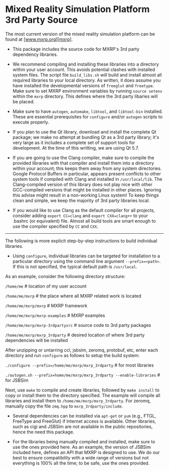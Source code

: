 
Mixed Reality Simulation Platform 3rd Party Source
==================================================

The most current version of the mixed reality simulation platform can be found at [www.mxrp.org][mxrp].

* This package includes the source code for MXRP's 3rd party dependency libraries.

* We recommend compiling and installing these libraries into a directory within your user account.  This avoids potential clashes with installed system files. The script file `build_libs.sh` will build and install almost all required libraries to your local directory. As written, it does assume you have installed the developmental versions of `freeglut` and `freetype`. Make sure to set MXRP environment variables by running `source setenv` within the `mxrp` directory.  This defines where the 3rd party libaries will be placed.

* Make sure to have `autogen`, `automake`, `libtool`, and `libtool-bin` installed.  These are essential prerequisites for `configure` and/or `autogen` scripts to execute properly.

* If you plan to use the Qt library, download and install the complete Qt package; we make no attempt at bundling Qt as a 3rd party library; it's very large as it includes a complete set of support tools for development.  At the time of this writting, we are using Qt 5.7.

* If you are going to use the Clang compiler, make sure to compile the provided libraries with that compiler and install them into a directory within your account; this keeps them away from any system directories. Google Protocol Buffers in particular, appears present conflicts to other system tools if compiled with Clang and installed in `/usr/local/lib`. The Clang-compiled version of this library does not play nice with other GCC-compiled versions that might be installed in other places. Ignoring this advise might result in a non-working Linux system! To keep things clean and simple, we keep the majority of 3rd party libraries local.

* If you would like to use Clang as the default compiler for all projects, consider adding `export CC=clang` and `export CXX=clang++` to your .bashrc (or equivalent) file.  Almost all build tools are smart enough to use the compiler specified by `CC` and `CXX`.

* * *

The following is more explicit step-by-step instructions to build individual libraries.

* Using `configure`, individual libraries can be targeted for installation to a particular directory using the command line argument `--prefix=<path>`.  If this is not specified, the typical default path is `/usr/local`.

As an example, consider the following directory structure:

`/home/me` # location of my user account

`/home/me/mxrp` # the place where all MXRP related work is located

`/home/me/mxrp/mxrp` # MXRP framework

`/home/me/mxrp/mxrp-examples` # MXRP examples

`/home/me/mxrp/mxrp-3rdpartysrc` # source code to 3rd party packages

`/home/me/mxrp/mxrp_3rdparty` # desired location of where 3rd party dependencies will be installed

After unzipping or untarring ccl, jsbsim, zeromq, protobuf, etc, enter each directory and run `configure` as follows to setup the build system:

`./configure --prefix=/home/me/mxrp/mxrp_3rdparty` # for most libraries

`./autogen.sh --prefix=home/me/mxrp/mxrp_3rdparty --enable-libraries` # for JSBSim

Next, use `make` to compile and create libraries, followed by `make install` to copy or install them to the directory specified.  The example will compile all libraries and install them to `/home/me/mxrp/mxrp_3rdparty`.  For zeromq, manually copy the file `zmq.hpp` to `mxrp_3rdparty/include`.

* Several dependencies can be installed via `apt-get` or `yum` (e.g., FTGL, FreeType and FreeGlut) if Internet access is available. Other libraries, such as cigi and JSBSim are not available in the public repositories, hence the need this package.

* For the libraries being manually compiled and installed, make sure to use the ones provided here.  As an example, the version of JSBSim included here, defines an API that MXRP is designed to use.  We do our best to ensure compatibility with a wide range of versions but not everything is 100% all the time; to be safe, use the ones provided.


[mxrp]: http://www.mxrp.org
